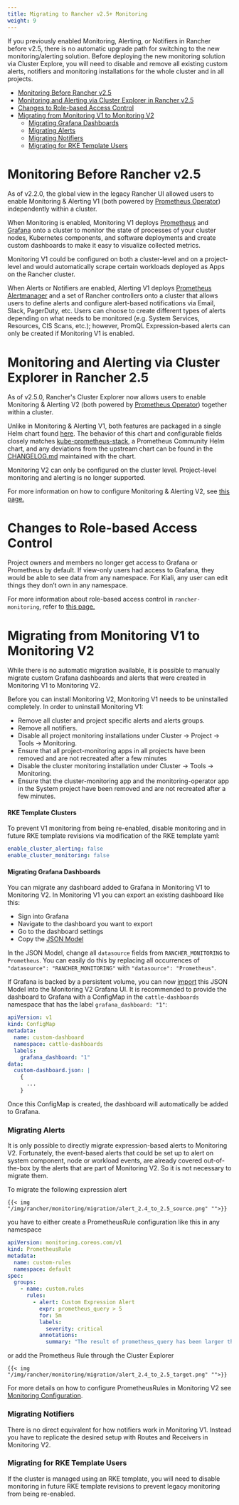 ```yaml
---
title: Migrating to Rancher v2.5+ Monitoring
weight: 9
---
```


If you previously enabled Monitoring, Alerting, or Notifiers in Rancher before v2.5, there is no automatic upgrade path for switching to the new monitoring/alerting solution. Before deploying the new monitoring solution via Cluster Explore, you will need to disable and remove all existing custom alerts, notifiers and monitoring installations for the whole cluster and in all projects.

- [Monitoring Before Rancher v2.5](#monitoring-before-rancher-v2-5)
- [Monitoring and Alerting via Cluster Explorer in Rancher v2.5](#monitoring-and-alerting-via-cluster-explorer-in-rancher-v2-5)
- [Changes to Role-based Access Control](#changes-to-role-based-access-control)
- [Migrating from Monitoring V1 to Monitoring V2](#migrating-from-monitoring-v1-to-monitoring-v2)
  - [Migrating Grafana Dashboards](#migrating-grafana-dashboards)
  - [Migrating Alerts](#migrating-alerts)
  - [Migrating Notifiers](#migrating-notifiers)
  - [Migrating for RKE Template Users](#migrating-for-rke-template-users)

# Monitoring Before Rancher v2.5

As of v2.2.0, the global view in the legacy Rancher UI allowed users to enable Monitoring & Alerting V1 (both powered by [Prometheus Operator](https://github.com/prometheus-operator/prometheus-operator)) independently within a cluster. 

When Monitoring is enabled, Monitoring V1 deploys [Prometheus](https://prometheus.io/) and [Grafana](https://grafana.com/docs/grafana/latest/getting-started/what-is-grafana/) onto a cluster to monitor the state of processes of your cluster nodes, Kubernetes components, and software deployments and create custom dashboards to make it easy to visualize collected metrics.

Monitoring V1 could be configured on both a cluster-level and on a project-level and would automatically scrape certain workloads deployed as Apps on the Rancher cluster.

When Alerts or Notifiers are enabled, Alerting V1 deploys [Prometheus Alertmanager](https://prometheus.io/docs/alerting/latest/alertmanager/) and a set of Rancher controllers onto a cluster that allows users to define alerts and configure alert-based notifications via Email, Slack, PagerDuty, etc. Users can choose to create different types of alerts depending on what needs to be monitored (e.g. System Services, Resources, CIS Scans, etc.); however, PromQL Expression-based alerts can only be created if Monitoring V1 is enabled.

# Monitoring and Alerting via Cluster Explorer in Rancher 2.5

As of v2.5.0, Rancher's Cluster Explorer now allows users to enable Monitoring & Alerting V2 (both powered by [Prometheus Operator](https://github.com/prometheus-operator/prometheus-operator)) together within a cluster. 

Unlike in Monitoring & Alerting V1, both features are packaged in a single Helm chart found [here](https://github.com/rancher/charts/blob/main/charts/rancher-monitoring). The behavior of this chart and configurable fields closely matches [kube-prometheus-stack](https://github.com/prometheus-community/helm-charts/tree/main/charts/kube-prometheus-stack), a Prometheus Community Helm chart, and any deviations from the upstream chart can be found in the [CHANGELOG.md](https://github.com/rancher/charts/blob/main/charts/rancher-monitoring/CHANGELOG.md) maintained with the chart.

Monitoring V2 can only be configured on the cluster level. Project-level monitoring and alerting is no longer supported.

For more information on how to configure Monitoring & Alerting V2, see [this page.]({{<baseurl>}}/rancher/v2.6/en/monitoring-alerting/configuration)

# Changes to Role-based Access Control

Project owners and members no longer get access to Grafana or Prometheus by default. If view-only users had access to Grafana, they would be able to see data from any namespace. For Kiali, any user can edit things they don’t own in any namespace.

For more information about role-based access control in `rancher-monitoring`, refer to [this page.]({{<baseurl>}}/rancher/v2.6/en/monitoring-alerting/rbac)

# Migrating from Monitoring V1 to Monitoring V2

While there is no automatic migration available, it is possible to manually migrate custom Grafana dashboards and alerts that were created in Monitoring V1 to Monitoring V2.

Before you can install Monitoring V2, Monitoring V1 needs to be uninstalled completely. In order to uninstall Monitoring V1:

* Remove all cluster and project specific alerts and alerts groups.
* Remove all notifiers.
* Disable all project monitoring installations under Cluster -> Project -> Tools -> Monitoring.
* Ensure that all project-monitoring apps in all projects have been removed and are not recreated after a few minutes
* Disable the cluster monitoring installation under Cluster -> Tools -> Monitoring.
* Ensure that the cluster-monitoring app and the monitoring-operator app in the System project have been removed and are not recreated after a few minutes.

#### RKE Template Clusters

To prevent V1 monitoring from being re-enabled, disable monitoring and in future RKE template revisions via modification of the RKE template yaml:

```yaml
enable_cluster_alerting: false
enable_cluster_monitoring: false
```

#### Migrating Grafana Dashboards

You can migrate any dashboard added to Grafana in Monitoring V1 to Monitoring V2. In Monitoring V1 you can export an existing dashboard like this:

* Sign into Grafana
* Navigate to the dashboard you want to export
* Go to the dashboard settings
* Copy the [JSON Model](https://grafana.com/docs/grafana/latest/dashboards/json-model/)

In the JSON Model, change all `datasource` fields from `RANCHER_MONITORING` to `Prometheus`. You can easily do this by replacing all occurrences of `"datasource": "RANCHER_MONITORING"` with `"datasource": "Prometheus"`.

If Grafana is backed by a persistent volume, you can now [import](https://grafana.com/docs/grafana/latest/dashboards/export-import/) this JSON Model into the Monitoring V2 Grafana UI.
It is recommended to provide the dashboard to Grafana with a ConfigMap in the `cattle-dashboards` namespace that has the label `grafana_dashboard: "1"`:

```yaml
apiVersion: v1
kind: ConfigMap
metadata:
  name: custom-dashboard
  namespace: cattle-dashboards
  labels:
    grafana_dashboard: "1"
data:
  custom-dashboard.json: |
    { 
      ... 
    }
```

Once this ConfigMap is created, the dashboard will automatically be added to Grafana.

### Migrating Alerts

It is only possible to directly migrate expression-based alerts to Monitoring V2. Fortunately, the event-based alerts that could be set up to alert on system component, node or workload events, are already covered out-of-the-box by the alerts that are part of Monitoring V2. So it is not necessary to migrate them.

To migrate the following expression alert
```img
{{< img "/img/rancher/monitoring/migration/alert_2.4_to_2.5_source.png" "">}}
```
you have to either create a PrometheusRule configuration like this in any namespace

```yaml
apiVersion: monitoring.coreos.com/v1
kind: PrometheusRule
metadata:
  name: custom-rules
  namespace: default
spec:
  groups:
    - name: custom.rules
      rules:
        - alert: Custom Expression Alert
          expr: prometheus_query > 5
          for: 5m
          labels:
            severity: critical
          annotations:
            summary: "The result of prometheus_query has been larger than 5 for 5m. Current value {{ $value }}"
```

or add the Prometheus Rule through the Cluster Explorer
```img
{{< img "/img/rancher/monitoring/migration/alert_2.4_to_2.5_target.png" "">}}
```
For more details on how to configure PrometheusRules in Monitoring V2 see [Monitoring Configuration]({{<baseurl>}}/rancher/v2.6/en/monitoring-alerting/configuration/).

### Migrating Notifiers

There is no direct equivalent for how notifiers work in Monitoring V1. Instead you have to replicate the desired setup with Routes and Receivers in Monitoring V2.


### Migrating for RKE Template Users

If the cluster is managed using an RKE template, you will need to disable monitoring in future RKE template revisions to prevent legacy monitoring from being re-enabled.